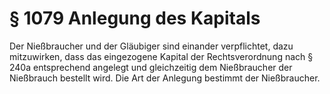 # § 1079 Anlegung des Kapitals
Der Nießbraucher und der Gläubiger sind einander verpflichtet, dazu mitzuwirken, dass das eingezogene Kapital der Rechtsverordnung nach § 240a entsprechend angelegt und gleichzeitig dem Nießbraucher der Nießbrauch bestellt wird. Die Art der Anlegung bestimmt der Nießbraucher.